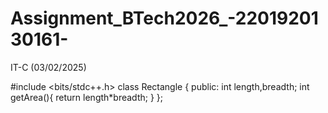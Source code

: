# Assignment_BTech2026_-2201920130161-
IT-C (03/02/2025)

#include <bits/stdc++.h> 
class Rectangle {
    public:
    int length,breadth;
    int  getArea(){
        return length*breadth;
    }
};
